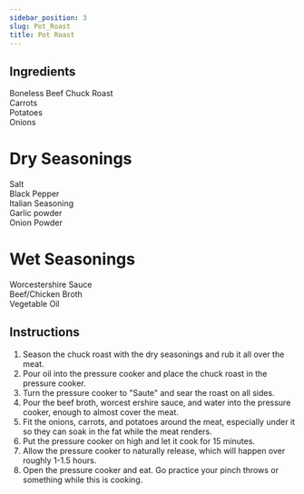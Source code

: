 ```yaml
---
sidebar_position: 3
slug: Pot_Roast
title: Pot Roast
---
```


## Ingredients

Boneless Beef Chuck Roast\
Carrots\
Potatoes\
Onions

# Dry Seasonings
Salt\
Black Pepper\
Italian Seasoning\
Garlic powder\
Onion Powder


# Wet Seasonings
Worcestershire Sauce\
Beef/Chicken Broth\
Vegetable Oil

## Instructions
1. Season the chuck roast with the dry seasonings and rub it all over the meat.
2. Pour oil into the pressure cooker and place the chuck roast in the pressure cooker.
3. Turn the pressure cooker to "Saute" and sear the roast on all sides.
4. Pour the beef broth, worcest ershire sauce, and water into the pressure cooker, enough to almost cover the meat.
5. Fit the onions, carrots, and potatoes around the meat, especially under it so they can soak in the fat while the meat renders.
6. Put the pressure cooker on high and let it cook for 15 minutes.
7. Allow the pressure cooker to naturally release, which will happen over roughly 1-1.5 hours. 
8. Open the pressure cooker and eat. Go practice your pinch throws or something while this is cooking.
